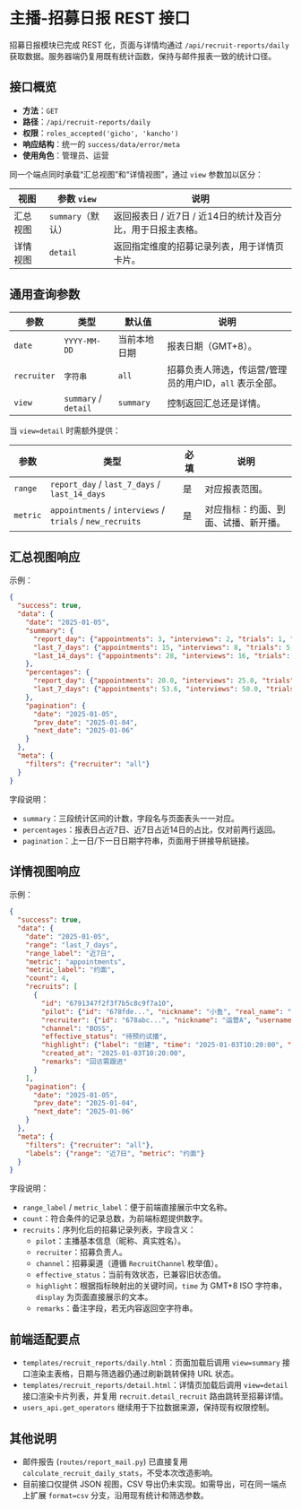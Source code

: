 # 主播-招募日报 REST 接口

招募日报模块已完成 REST 化，页面与详情均通过 `/api/recruit-reports/daily` 获取数据。服务器端仍复用既有统计函数，保持与邮件报表一致的统计口径。

## 接口概览

- **方法**：`GET`
- **路径**：`/api/recruit-reports/daily`
- **权限**：`roles_accepted('gicho', 'kancho')`
- **响应结构**：统一的 `success/data/error/meta`
- **使用角色**：管理员、运营

同一个端点同时承载“汇总视图”和“详情视图”，通过 `view` 参数加以区分：

| 视图 | 参数 `view` | 说明 |
| --- | --- | --- |
| 汇总视图 | `summary`（默认） | 返回报表日 / 近7日 / 近14日的统计及百分比，用于日报主表格。|
| 详情视图 | `detail` | 返回指定维度的招募记录列表，用于详情页卡片。|

## 通用查询参数

| 参数 | 类型 | 默认值 | 说明 |
| --- | --- | --- | --- |
| `date` | `YYYY-MM-DD` | 当前本地日期 | 报表日期（GMT+8）。|
| `recruiter` | `字符串` | `all` | 招募负责人筛选，传运营/管理员的用户ID，`all` 表示全部。|
| `view` | `summary` / `detail` | `summary` | 控制返回汇总还是详情。|

当 `view=detail` 时需额外提供：

| 参数 | 类型 | 必填 | 说明 |
| --- | --- | --- | --- |
| `range` | `report_day` / `last_7_days` / `last_14_days` | 是 | 对应报表范围。|
| `metric` | `appointments` / `interviews` / `trials` / `new_recruits` | 是 | 对应指标：约面、到面、试播、新开播。|

## 汇总视图响应

示例：

```json
{
  "success": true,
  "data": {
    "date": "2025-01-05",
    "summary": {
      "report_day": {"appointments": 3, "interviews": 2, "trials": 1, "new_recruits": 1},
      "last_7_days": {"appointments": 15, "interviews": 8, "trials": 5, "new_recruits": 3},
      "last_14_days": {"appointments": 28, "interviews": 16, "trials": 9, "new_recruits": 6}
    },
    "percentages": {
      "report_day": {"appointments": 20.0, "interviews": 25.0, "trials": 20.0, "new_recruits": 33.3},
      "last_7_days": {"appointments": 53.6, "interviews": 50.0, "trials": 55.6, "new_recruits": 50.0}
    },
    "pagination": {
      "date": "2025-01-05",
      "prev_date": "2025-01-04",
      "next_date": "2025-01-06"
    }
  },
  "meta": {
    "filters": {"recruiter": "all"}
  }
}
```

字段说明：

- `summary`：三段统计区间的计数，字段名与页面表头一一对应。
- `percentages`：报表日占近7日、近7日占近14日的占比，仅对前两行返回。
- `pagination`：上一日/下一日日期字符串，页面用于拼接导航链接。

## 详情视图响应

示例：

```json
{
  "success": true,
  "data": {
    "date": "2025-01-05",
    "range": "last_7_days",
    "range_label": "近7日",
    "metric": "appointments",
    "metric_label": "约面",
    "count": 4,
    "recruits": [
      {
        "id": "6791347f2f3f7b5c8c9f7a10",
        "pilot": {"id": "678fde...", "nickname": "小鱼", "real_name": "张三"},
        "recruiter": {"id": "678abc...", "nickname": "运营A", "username": "kancho-a"},
        "channel": "BOSS",
        "effective_status": "待预约试播",
        "highlight": {"label": "创建", "time": "2025-01-03T10:20:00", "display": "01月03日 10:20"},
        "created_at": "2025-01-03T10:20:00",
        "remarks": "回访需跟进"
      }
    ],
    "pagination": {
      "date": "2025-01-05",
      "prev_date": "2025-01-04",
      "next_date": "2025-01-06"
    }
  },
  "meta": {
    "filters": {"recruiter": "all"},
    "labels": {"range": "近7日", "metric": "约面"}
  }
}
```

字段说明：

- `range_label` / `metric_label`：便于前端直接展示中文名称。
- `count`：符合条件的记录总数，为前端标题提供数字。
- `recruits`：序列化后的招募记录列表，字段含义：
  - `pilot`：主播基本信息（昵称、真实姓名）。
  - `recruiter`：招募负责人。
  - `channel`：招募渠道（遵循 `RecruitChannel` 枚举值）。
  - `effective_status`：当前有效状态，已兼容旧状态值。
  - `highlight`：根据指标映射出的关键时间，`time` 为 GMT+8 ISO 字符串，`display` 为页面直接展示的文本。
  - `remarks`：备注字段，若无内容返回空字符串。

## 前端适配要点

- `templates/recruit_reports/daily.html`：页面加载后调用 `view=summary` 接口渲染主表格，日期与筛选器仍通过刷新跳转保持 URL 状态。
- `templates/recruit_reports/detail.html`：详情页加载后调用 `view=detail` 接口渲染卡片列表，并复用 `recruit.detail_recruit` 路由跳转至招募详情。
- `users_api.get_operators` 继续用于下拉数据来源，保持现有权限控制。

## 其他说明

- 邮件报告 (`routes/report_mail.py`) 已直接复用 `calculate_recruit_daily_stats`，不受本次改造影响。
- 目前接口仅提供 JSON 视图，CSV 导出仍未实现。如需导出，可在同一端点上扩展 `format=csv` 分支，沿用现有统计和筛选参数。
